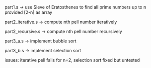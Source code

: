 part1.s -> use Sieve of Eratosthenes to find all prime numbers up to n provided [2-n] as array

part2_iterative.s -> compute nth pell number iteratively

part2_recursive.s -> compute nth pell number recursively 

part3_a.s -> implement bubble sort

part3_b.s -> implement selection sort

issues: iterative pell fails for n=2, selection sort fixed but untested
